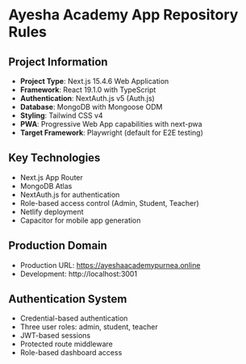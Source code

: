 # Ayesha Academy App Repository Rules

## Project Information
- **Project Type**: Next.js 15.4.6 Web Application
- **Framework**: React 19.1.0 with TypeScript
- **Authentication**: NextAuth.js v5 (Auth.js)
- **Database**: MongoDB with Mongoose ODM
- **Styling**: Tailwind CSS v4
- **PWA**: Progressive Web App capabilities with next-pwa
- **Target Framework**: Playwright (default for E2E testing)

## Key Technologies
- Next.js App Router
- MongoDB Atlas
- NextAuth.js for authentication
- Role-based access control (Admin, Student, Teacher)
- Netlify deployment
- Capacitor for mobile app generation

## Production Domain
- Production URL: https://ayeshaacademypurnea.online
- Development: http://localhost:3001

## Authentication System
- Credential-based authentication
- Three user roles: admin, student, teacher
- JWT-based sessions
- Protected route middleware
- Role-based dashboard access